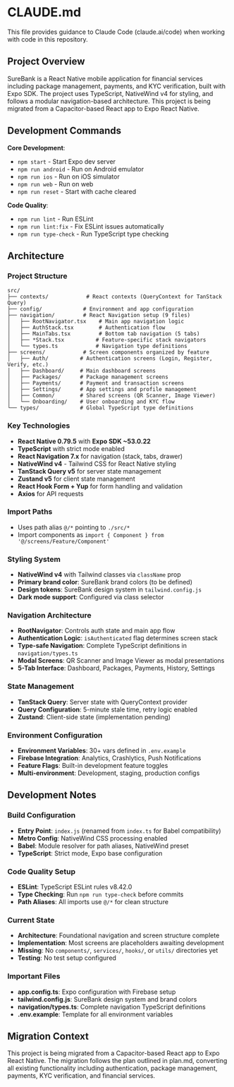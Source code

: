# CLAUDE.md

This file provides guidance to Claude Code (claude.ai/code) when working with code in this repository.

## Project Overview

SureBank is a React Native mobile application for financial services including package management, payments, and KYC verification, built with Expo SDK. The project uses TypeScript, NativeWind v4 for styling, and follows a modular navigation-based architecture. This project is being migrated from a Capacitor-based React app to Expo React Native.

## Development Commands

**Core Development**:
- `npm start` - Start Expo dev server
- `npm run android` - Run on Android emulator
- `npm run ios` - Run on iOS simulator  
- `npm run web` - Run on web
- `npm run reset` - Start with cache cleared

**Code Quality**:
- `npm run lint` - Run ESLint
- `npm run lint:fix` - Fix ESLint issues automatically
- `npm run type-check` - Run TypeScript type checking

## Architecture

### Project Structure
```
src/
├── contexts/            # React contexts (QueryContext for TanStack Query)
├── config/             # Environment and app configuration
├── navigation/         # React Navigation setup (9 files)
│   ├── RootNavigator.tsx    # Main app navigation logic
│   ├── AuthStack.tsx        # Authentication flow
│   ├── MainTabs.tsx         # Bottom tab navigation (5 tabs)
│   ├── *Stack.tsx          # Feature-specific stack navigators
│   └── types.ts            # Navigation type definitions
├── screens/            # Screen components organized by feature
│   ├── Auth/          # Authentication screens (Login, Register, Verify, etc.)
│   ├── Dashboard/     # Main dashboard screens
│   ├── Packages/      # Package management screens
│   ├── Payments/      # Payment and transaction screens
│   ├── Settings/      # App settings and profile management
│   ├── Common/        # Shared screens (QR Scanner, Image Viewer)
│   └── Onboarding/    # User onboarding and KYC flow
└── types/             # Global TypeScript type definitions
```

### Key Technologies
- **React Native 0.79.5** with **Expo SDK ~53.0.22**
- **TypeScript** with strict mode enabled
- **React Navigation 7.x** for navigation (stack, tabs, drawer)
- **NativeWind v4** - Tailwind CSS for React Native styling
- **TanStack Query v5** for server state management
- **Zustand v5** for client state management
- **React Hook Form + Yup** for form handling and validation
- **Axios** for API requests

### Import Paths
- Uses path alias `@/*` pointing to `./src/*`
- Import components as `import { Component } from '@/screens/Feature/Component'`

### Styling System
- **NativeWind v4** with Tailwind classes via `className` prop
- **Primary brand color**: SureBank brand colors (to be defined)
- **Design tokens**: SureBank design system in `tailwind.config.js`
- **Dark mode support**: Configured via class selector

### Navigation Architecture
- **RootNavigator**: Controls auth state and main app flow
- **Authentication Logic**: `isAuthenticated` flag determines screen stack
- **Type-safe Navigation**: Complete TypeScript definitions in `navigation/types.ts`
- **Modal Screens**: QR Scanner and Image Viewer as modal presentations
- **5-Tab Interface**: Dashboard, Packages, Payments, History, Settings

### State Management
- **TanStack Query**: Server state with QueryContext provider
- **Query Configuration**: 5-minute stale time, retry logic enabled
- **Zustand**: Client-side state (implementation pending)

### Environment Configuration
- **Environment Variables**: 30+ vars defined in `.env.example`
- **Firebase Integration**: Analytics, Crashlytics, Push Notifications
- **Feature Flags**: Built-in development feature toggles
- **Multi-environment**: Development, staging, production configs

## Development Notes

### Build Configuration
- **Entry Point**: `index.js` (renamed from `index.ts` for Babel compatibility)
- **Metro Config**: NativeWind CSS processing enabled
- **Babel**: Module resolver for path aliases, NativeWind preset
- **TypeScript**: Strict mode, Expo base configuration

### Code Quality Setup
- **ESLint**: TypeScript ESLint rules v8.42.0
- **Type Checking**: Run `npm run type-check` before commits
- **Path Aliases**: All imports use `@/*` for clean structure

### Current State
- **Architecture**: Foundational navigation and screen structure complete
- **Implementation**: Most screens are placeholders awaiting development
- **Missing**: No `components/`, `services/`, `hooks/`, or `utils/` directories yet
- **Testing**: No test setup configured

### Important Files
- **app.config.ts**: Expo configuration with Firebase setup
- **tailwind.config.js**: SureBank design system and brand colors
- **navigation/types.ts**: Complete navigation TypeScript definitions
- **.env.example**: Template for all environment variables

## Migration Context

This project is being migrated from a Capacitor-based React app to Expo React Native. The migration follows the plan outlined in plan.md, converting all existing functionality including authentication, package management, payments, KYC verification, and financial services.